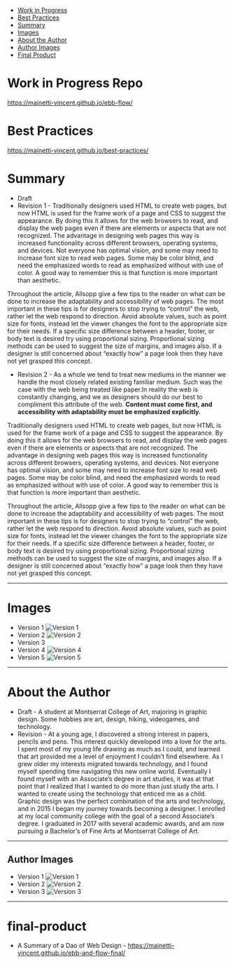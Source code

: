 - [Work in Progress](#work-in-progress-repo)
- [Best Practices](#best-practices)
- [Summary](#summary)
- [Images](#images)
- [About the Author](#about-the-author)
- [Author Images](#author-images)
- [Final Product](#final-product)

# Work in Progress Repo
https://mainetti-vincent.github.io/ebb-flow/
# Best Practices
https://mainetti-vincent.github.io/best-practices/
# Summary 
- Draft
- Revision 1 - Traditionally designers used HTML to create web pages, but now HTML is used for the frame work of a page and CSS to suggest the appearance. By doing this it allows for the web browsers to read, and display the web pages even if there are elements or aspects that are not recognized. The advantage in designing web pages this way is increased functionality across different browsers, operating systems, and devices. Not everyone has optimal vision, and some may need to increase font size to read web pages. Some may be color blind, and need the emphasized words to read as emphasized without with use of color. A good way to remember this is that function is more important than aesthetic.

Throughout the article, Allsopp give a few tips to the reader on what can be done to increase the adaptability and accessibility of web pages. The most important in these tips is for designers to stop trying to “control” the web, rather let the web respond to direction. Avoid absolute values, such as point size for fonts, instead let the viewer changes the font to the appropriate size for their needs. If a specific size difference between a header, footer, or body text is desired try using proportional sizing. Proportional sizing methods can be used to suggest the size of margins, and images also. If a designer is still concerned about “exactly how” a page look then they have not yet grasped this concept.
- Revision 2 - As a whole we tend to treat new mediums in the manner we handle the most closely related existing familiar medium. Such was the case with the web being treated like paper.In reality the web is constantly changing, and we as designers should do our best to compliment this attribute of the web. **Content must come first, and accessibility with adaptability must be emphasized explicitly.**

Traditionally designers used HTML to create web pages, but now HTML is used for the frame work of a page and CSS to suggest the appearance. By doing this it allows for the web browsers to read, and display the web pages even if there are elements or aspects that are not recognized. The advantage in designing web pages this way is increased functionality across different browsers, operating systems, and devices. Not everyone has optimal vision, and some may need to increase font size to read web pages. Some may be color blind, and need the emphasized words to read as emphasized without with use of color. A good way to remember this is that function is more important than aesthetic.

Throughout the article, Allsopp give a few tips to the reader on what can be done to increase the adaptability and accessibility of web pages. The most important in these tips is for designers to stop trying to “control” the web, rather let the web respond to direction. Avoid absolute values, such as point size for fonts, instead let the viewer changes the font to the appropriate size for their needs. If a specific size difference between a header, footer, or body text is desired try using proportional sizing. Proportional sizing methods can be used to suggest the size of margins, and images also. If a designer is still concerned about “exactly how” a page look then they have not yet grasped this concept.
- - -
# Images
- Version 1 ![Version 1](img/version-1.JPG)
- Version 2 ![Version 2](img/version-2.png)
- Version 3
- Version 4 ![Version 4](img/hero-img.svg)
- Version 5 ![Version 5](img/hero-image-2.svg)
- - -
# About the Author
- Draft - A student at Montserrat College of Art, majoring in graphic design. Some hobbies are art, design, hiking, videogames, and technology.
- Revision - 
At a young age, I discovered a strong interest in papers, pencils and pens. This interest quickly developed into a love for the arts. I spent most of my young life drawing as much as I could, and learned that art provided me a level of enjoyment I couldn’t find elsewhere. As I grew older my interests migrated towards technology, and I found myself spending time navigating this new online world. Eventually I found myself with an Associate’s degree in art studies, it was at that point that I realized that I wanted to do more than just study the arts. I wanted to create using the technology that enticed me as a child. Graphic design was the perfect combination of the arts and technology, and in 2015 I began my journey towards becoming a designer. I enrolled at my local community college with the goal of a second Associate’s degree. I graduated in 2017 with several academic awards, and am now pursuing a Bachelor’s of Fine Arts at Montserrat College of Art.
- - -
## Author Images
- Version 1 ![Version 1](img/vincent-mainetti.png)
- Version 2 ![Version 2](img/vincent-mainetti-2.png)
- Version 3 ![Version 3](img/headshot.png)
- - -
# final-product 
- A Summary of a Dao of Web Design - https://mainetti-vincent.github.io/ebb-and-flow-final/
